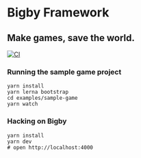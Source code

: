 # Bigby Framework

## Make games, save the world.

[![CI](https://github.com/bigby-framework/bigby/workflows/CI/badge.svg)](https://github.com/bigby-framework/bigby/actions)

### Running the sample game project

```
yarn install
yarn lerna bootstrap
cd examples/sample-game
yarn watch
```

### Hacking on Bigby

```
yarn install
yarn dev
# open http://localhost:4000
```
